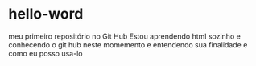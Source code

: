 # hello-word
meu primeiro repositório no Git Hub
Estou aprendendo html sozinho e conhecendo o git hub neste momemento e entendendo sua finalidade e como eu posso usa-lo 
